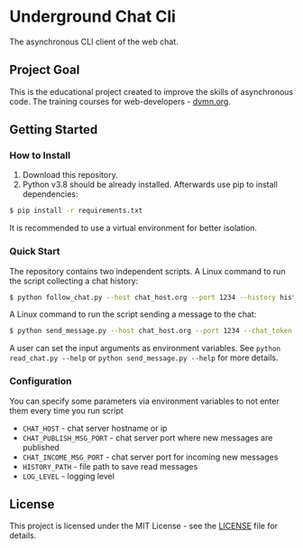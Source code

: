 # Underground Chat Cli

The asynchronous CLI client of the web chat.

## Project Goal
This is the educational project created to improve the skills of asynchronous code.
The training courses for web-developers - [dvmn.org](https://dvmn.org/).

## Getting Started

### How to Install

1. Download this repository.
2. Python v3.8 should be already installed. Afterwards use pip to install dependencies:
```bash
$ pip install -r requirements.txt
```
It is recommended to use a virtual environment for better isolation.

### Quick Start

The repository contains two independent scripts.
A Linux command to run the script collecting a chat history:
```bash
$ python follow_chat.py --host chat_host.org --port 1234 --history history.txt
```
A Linux command to run the script sending a message to the chat:
```bash
$ python send_message.py --host chat_host.org --port 1234 --chat_token token --message Hello World 
```
A user can set the input arguments as environment variables. 
See `python read_chat.py --help` or `python send_message.py --help` for more details.

### Configuration
You can specify some parameters via environment variables to not enter them every time you run script
- `CHAT_HOST` - chat server hostname or ip 
- `CHAT_PUBLISH_MSG_PORT` - chat server port where new messages are published
- `CHAT_INCOME_MSG_PORT` - chat server port for incoming new messages
- `HISTORY_PATH` - file path to save read messages
- `LOG_LEVEL` - logging level


## License

This project is licensed under the MIT License - see the [LICENSE](LICENSE) file for details.